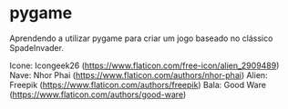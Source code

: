 # pygame
Aprendendo a utilizar pygame para criar um jogo baseado no clássico SpadeInvader.

Icone: Icongeek26 (https://www.flaticon.com/free-icon/alien_2909489)
Nave: Nhor Phai (https://www.flaticon.com/authors/nhor-phai)
Alien: Freepik (https://www.flaticon.com/authors/freepik)
Bala: Good Ware (https://www.flaticon.com/authors/good-ware)
